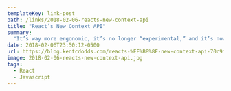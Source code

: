 ```yaml
---
templateKey: link-post
path: /links/2018-02-06-reacts-new-context-api
title: "React’s New Context API"
summary:
  "It’s way more ergonomic, it’s no longer “experimental,” and it’s now a first-class API! OH, AND IT USES A RENDER PROP!  NOTE: This is a cross-post from my newsletter. I publish each email two weeks after it’s sent."
date: 2018-02-06T23:50:12-0500
url: https://blog.kentcdodds.com/reacts-%EF%B8%8F-new-context-api-70c9fe01596b
image: 2018-02-06-reacts-new-context-api.jpg
tags:
  - React
  - Javascript
---
```

